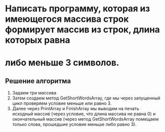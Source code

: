 # Написать программу, которая из имеющегося массива строк формирует массив из строк, длина которых равна
# либо меньше 3 символов.

## Решение алгоритма
1. Задаем три массива
2. Затем создаем метод GetShortWordsArray, где мы через запущенный цикл проверяем условие меньше или равно 3. 
3. Далее через PrintArray и FinishArray мы выводим на печать исходный массив (через условие, что длина массива не равна 0) и
окончательный массив (через метод GetShortWordsArray помещаем только слова, прошедшие условие меньше либо равно 3).